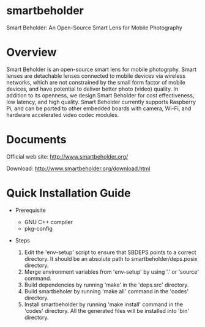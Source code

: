smartbeholder
=============

Smart Beholder: An Open-Source Smart Lens for Mobile Photography

# Overview

Smart Beholder is an open-source smart lens for mobile photogrphy.
Smart lenses are detachable lenses connected to mobile devices via
wireless networks, which are not constrained by the small form factor of
mobile devices, and have potential to deliver better photo (video) quality.
In addition to its openness, we design Smart Beholder for cost effectiveness,
low latency, and high quality.
Smart Beholder currently supports Raspberry Pi, and can be ported to
other embedded boards with camera, Wi-Fi, and hardware
accelerated video codec modules.

# Documents

Official web site: http://www.smartbeholder.org/

Download: http://www.smartbeholder.org/download.html

# Quick Installation Guide

* Prerequisite

  - GNU C++ compiler
  - pkg-config

* Steps

  1. Edit the 'env-setup' script to ensure that SBDEPS points to a correct directory.
     It should be an absolute path to smartbeholder/deps.posix directory.
  2. Merge environment variables from 'env-setup' by using '.' or 'source' command.
  3. Build dependencies by running 'make' in the 'deps.src' directory.
  4. Build smartbeholer by running 'make all' command in the 'codes' directory.
  5. Install smartbeholder by running 'make install' command in the 'codes' directory.
     All the generated files will be installed into 'bin' directory.
